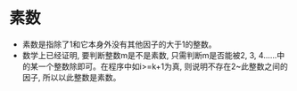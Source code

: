 # 素数
- 素数是指除了1和它本身外没有其他因子的大于1的整数。
- 数学上已经证明, 要判断整数m是不是素数, 只需判断m是否能被2, 3, 4......中的某一个整数除即可。在程序中如i>=k+1为真, 则说明不存在2~此整数之间的因子, 所以以此整数是素数。
